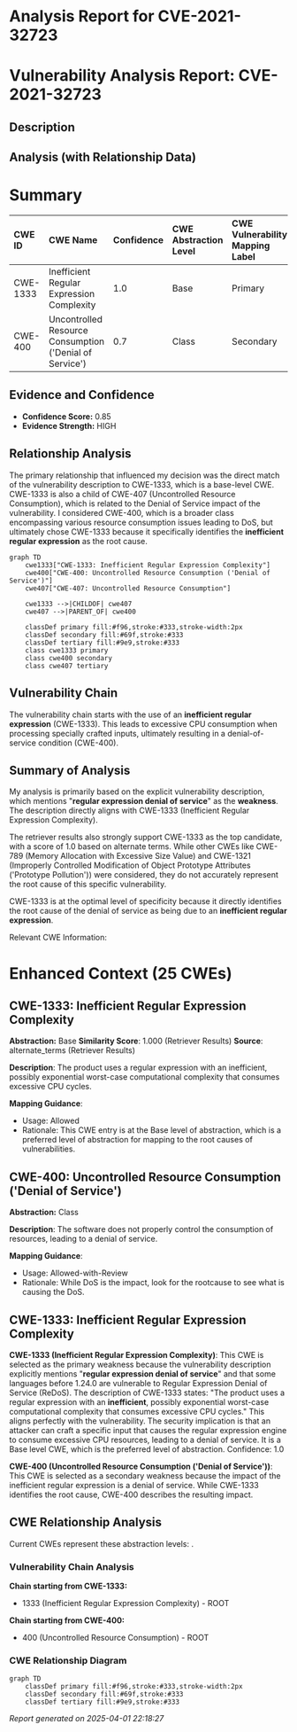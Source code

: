 # Analysis Report for CVE-2021-32723

# Vulnerability Analysis Report: CVE-2021-32723

## Description



## Analysis (with Relationship Data)

# Summary
| CWE ID  | CWE Name                                                                                               | Confidence | CWE Abstraction Level | CWE Vulnerability Mapping Label | CWE-Vulnerability Mapping Notes |
| :-------- | :------------------------------------------------------------------------------------------------------- | :--------- | :---------------------- | :------------------------------ | :------------------------------ |
| CWE-1333  | Inefficient Regular Expression Complexity                                                              | 1.0        | Base                    | Primary                         | Allowed                         |
| CWE-400 | Uncontrolled Resource Consumption ('Denial of Service') | 0.7 | Class | Secondary  | Allowed-with-Review |

## Evidence and Confidence

*   **Confidence Score:** 0.85
*   **Evidence Strength:** HIGH

## Relationship Analysis
The primary relationship that influenced my decision was the direct match of the vulnerability description to CWE-1333, which is a base-level CWE. CWE-1333 is also a child of CWE-407 (Uncontrolled Resource Consumption), which is related to the Denial of Service impact of the vulnerability. I considered CWE-400, which is a broader class encompassing various resource consumption issues leading to DoS, but ultimately chose CWE-1333 because it specifically identifies the **inefficient regular expression** as the root cause.

```mermaid
graph TD
    cwe1333["CWE-1333: Inefficient Regular Expression Complexity"]
    cwe400["CWE-400: Uncontrolled Resource Consumption ('Denial of Service')"]
    cwe407["CWE-407: Uncontrolled Resource Consumption"]
    
    cwe1333 -->|CHILDOF| cwe407
    cwe407 -->|PARENT_OF| cwe400
    
    classDef primary fill:#f96,stroke:#333,stroke-width:2px
    classDef secondary fill:#69f,stroke:#333
    classDef tertiary fill:#9e9,stroke:#333
    class cwe1333 primary
    class cwe400 secondary
    class cwe407 tertiary
```

## Vulnerability Chain
The vulnerability chain starts with the use of an **inefficient regular expression** (CWE-1333). This leads to excessive CPU consumption when processing specially crafted inputs, ultimately resulting in a denial-of-service condition (CWE-400).

## Summary of Analysis
My analysis is primarily based on the explicit vulnerability description, which mentions "**regular expression denial of service**" as the **weakness**. The description directly aligns with CWE-1333 (Inefficient Regular Expression Complexity).

The retriever results also strongly support CWE-1333 as the top candidate, with a score of 1.0 based on alternate terms. While other CWEs like CWE-789 (Memory Allocation with Excessive Size Value) and CWE-1321 (Improperly Controlled Modification of Object Prototype Attributes ('Prototype Pollution')) were considered, they do not accurately represent the root cause of this specific vulnerability.

CWE-1333 is at the optimal level of specificity because it directly identifies the root cause of the denial of service as being due to an **inefficient regular expression**.

Relevant CWE Information:

# Enhanced Context (25 CWEs)

## CWE-1333: Inefficient Regular Expression Complexity
**Abstraction:** Base
**Similarity Score**: 1.000 (Retriever Results)
**Source**: alternate_terms (Retriever Results)

**Description**:
The product uses a regular expression with an inefficient, possibly exponential worst-case computational complexity that consumes excessive CPU cycles.

**Mapping Guidance**:
- Usage: Allowed
- Rationale: This CWE entry is at the Base level of abstraction, which is a preferred level of abstraction for mapping to the root causes of vulnerabilities.

## CWE-400: Uncontrolled Resource Consumption ('Denial of Service')
**Abstraction:** Class

**Description**: The software does not properly control the consumption of resources, leading to a denial of service.

**Mapping Guidance**:
- Usage: Allowed-with-Review
- Rationale: While DoS is the impact, look for the rootcause to see what is causing the DoS.

## CWE-1333: Inefficient Regular Expression Complexity

**CWE-1333 (Inefficient Regular Expression Complexity)**: This CWE is selected as the primary weakness because the vulnerability description explicitly mentions "**regular expression denial of service**" and that some languages before 1.24.0 are vulnerable to Regular Expression Denial of Service (ReDoS). The description of CWE-1333 states: "The product uses a regular expression with an **inefficient**, possibly exponential worst-case computational complexity that consumes excessive CPU cycles." This aligns perfectly with the vulnerability. The security implication is that an attacker can craft a specific input that causes the regular expression engine to consume excessive CPU resources, leading to a denial of service. It is a Base level CWE, which is the preferred level of abstraction. Confidence: 1.0

**CWE-400 (Uncontrolled Resource Consumption ('Denial of Service'))**: This CWE is selected as a secondary weakness because the impact of the inefficient regular expression is a denial of service. While CWE-1333 identifies the root cause, CWE-400 describes the resulting impact.


## CWE Relationship Analysis

Current CWEs represent these abstraction levels: .


### Vulnerability Chain Analysis

**Chain starting from CWE-1333:**
- 1333 (Inefficient Regular Expression Complexity) - ROOT


**Chain starting from CWE-400:**
- 400 (Uncontrolled Resource Consumption) - ROOT



### CWE Relationship Diagram

```mermaid
graph TD
    classDef primary fill:#f96,stroke:#333,stroke-width:2px
    classDef secondary fill:#69f,stroke:#333
    classDef tertiary fill:#9e9,stroke:#333
```



*Report generated on 2025-04-01 22:18:27*
